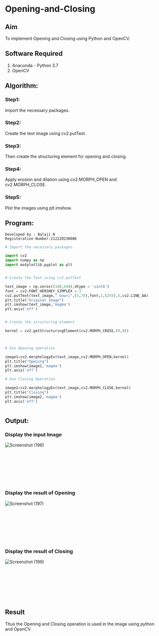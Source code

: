 # Opening-and-Closing

## Aim
To implement Opening and Closing using Python and OpenCV.

## Software Required
1. Anaconda - Python 3.7
2. OpenCV
## Algorithm:
### Step1:
Import the necessary packages.

### Step2:
Create the text image using cv2.putText.

### Step3:
Then create the structuring element for opening and closing.

### Step4:
Apply erosion and dilation using cv2.MORPH_OPEN and cv2.MORPH_CLOSE.

### Step5:
Plot the images using plt.imshow.

 
## Program:
```
Developed by : Balaji N
Registeration Number:212220230006
```

``` Python
# Import the necessary packages

import cv2
import numpy as np
import matplotlib.pyplot as plt


# Create the Text using cv2.putText

text_image = np.zeros((100,440),dtype = 'uint8')
font = cv2.FONT_HERSHEY_SIMPLEX = 3
cv2.putText(text_image," Gowri",(5,70),font,2,(255),5,cv2.LINE_AA)
plt.title("Original Image")
plt.imshow(text_image,'magma')
plt.axis('off')


# Create the structuring element

kernel = cv2.getStructuringElement(cv2.MORPH_CROSS,(9,9))



# Use Opening operation

image1=cv2.morphologyEx(text_image,cv2.MORPH_OPEN,kernel)
plt.title("Opening")
plt.imshow(image1,'magma')
plt.axis('off')

# Use Closing Operation

image2=cv2.morphologyEx(text_image,cv2.MORPH_CLOSE,kernel)
plt.title("Closing")
plt.imshow(image2,'magma')
plt.axis('off')



```
## Output:

### Display the input Image
![Screenshot (196)](https://user-images.githubusercontent.com/75234946/171362005-d39b5256-fd5d-4623-9164-42c7348267fd.png)

<br>
<br>
<br>
<br>
<br>
<br>

### Display the result of Opening
![Screenshot (197)](https://user-images.githubusercontent.com/75234946/171362074-4f344620-e84f-438c-8b5d-d7c1417774ed.png)

<br>
<br>
<br>
<br>
<br>
<br>

### Display the result of Closing
![Screenshot (199)](https://user-images.githubusercontent.com/75234946/171362480-155d77a7-25cb-4568-8592-ec4ec1e4f209.png)


<br>
<br>
<br>
<br>
<br>
<br>

## Result
Thus the Opening and Closing operation is used in the image using python and OpenCV.

